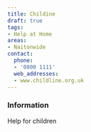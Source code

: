 ```yaml
---
title: Childine
draft: true
tags:
- Help at Home
areas:
- Naitonwide
contact:
  phone:
  - '0800 1111'
  web_addresses:
  - www.childline.org.uk
---
```


### Information
Help for children


